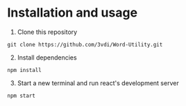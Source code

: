 # Installation and usage
1. Clone this repository
```
git clone https://github.com/3vdi/Word-Utility.git
```
2. Install dependencies
```
npm install
```
3. Start a new terminal and run react's development server
```
npm start
```
